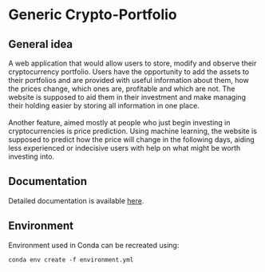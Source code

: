 # Generic Crypto-Portfolio

## General idea

A web application that would allow users to store, modify and observe their cryptocurrency portfolio. Users have the opportunity to add the assets to their portfolios and are provided with useful information about them, how the prices change, which ones are, profitable and which are not. The website is supposed to aid them in their investment and make managing their holding easier by storing all information in one place. <br><br>
Another feature, aimed mostly at people who just begin investing in cryptocurrencies is price prediction. Using machine learning, the website is supposed to predict how the price will change in the following days, aiding less experienced or indecisive users with help on what might be worth investing
into.

## Documentation

Detailed documentation is available [here](doc/Documentation.pdf).

## Environment

Environment used in Conda can be recreated using:

    conda env create -f environment.yml
